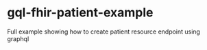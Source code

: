 # gql-fhir-patient-example
Full example showing how to create patient resource endpoint using graphql
